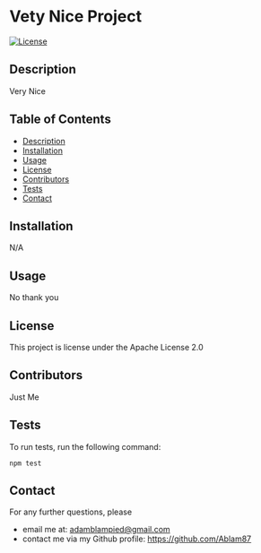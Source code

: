 
  # Vety Nice Project
  
  [![License](https://img.shields.io/badge/License-Apache_2.0-blue.svg)](https://opensource.org/licenses/Apache-2.0)
  
  ## Description
  
  Very Nice
  
  ## Table of Contents
  
  - [Description](#description)
  - [Installation](#installation)
  - [Usage](#usage)
  - [License](#license)
  - [Contributors](#contributors)
  - [Tests](#tests)
  - [Contact](#contact)
  
  ## Installation
  
  N/A
  
  ## Usage
  
  No thank you
  
  ## License
  
  This project is license under the Apache License 2.0
  
  ## Contributors
  
  Just Me
  
  ## Tests
  
  To run tests, run the following command:
  
  ```
  npm test
  ```
  
  ## Contact
  
  For any further questions, please 
  - email me at: adamblampied@gmail.com
  - contact me via my Github profile: https://github.com/Ablam87
   